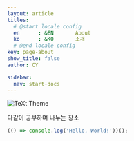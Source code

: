 ```yaml
---
layout: article
titles:
  # @start locale config
  en      : &EN       About
  ko      : &KO       소개
  # @end locale config
key: page-about
show_title: false
author: CY

sidebar:
  nav: start-docs
---
```


![TeXt Theme](https://raw.githubusercontent.com/kitian616/jekyll-TeXt-theme/master/screenshots/TeXt-home.jpg)

다같이 공부하며 나누는 장소

```javascript
(() => console.log('Hello, World!'))();
```